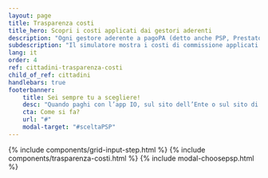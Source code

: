 ```yaml
---
layout: page
title: Trasparenza costi
title_hero: Scopri i costi applicati dai gestori aderenti
description: "Ogni gestore aderente a pagoPA (detto anche PSP, Prestatore di Servizio di Pagamento) ti permette di effettuare pagamenti su diversi canali e con metodi a te più comodi. Per una scelta più consapevole, consulta i costi applicati dai gestori: puoi filtrare per importo, canale e metodo di pagamento."
subdescription: "Il simulatore mostra i costi di commissione applicati dai PSP sui canali gestiti da PagoPA S.p.A., come l’app IO e i pagamenti iniziati dal sito dell’Ente. Non appena disponibili, verranno mostrate anche le commissioni dei canali gestiti direttamente dai PSP"
lang: it
order: 4
ref: cittadini-trasparenza-costi
child_of_ref: cittadini
handlebars: true
footerbanner:
    title: Sei sempre tu a scegliere!
    desc: "Quando paghi con l’app IO, sul sito dell’Ente o sul sito di pagoPA, puoi sempre selezionare il gestore della transazione a te più conveniente. "
    cta: Come si fa?
    url: "#"
    modal-target: "#sceltaPSP"
---
```


{% include components/grid-input-step.html  %}
{% include components/trasparenza-costi.html  %}
{% include modal-choosepsp.html %}


